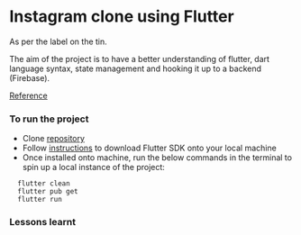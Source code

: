 # Instagram clone using Flutter

As per the label on the tin.

The aim of the project is to have a better understanding of flutter, dart language syntax, state management and hooking it up to a backend (Firebase).

[Reference](https://youtu.be/mEPm9w5QlJM)

### To run the project

* Clone [repository](https://github.com/rachelwong/insta-flutter)
* Follow [instructions](https://docs.flutter.dev/get-started/install) to download Flutter SDK onto your local machine
* Once installed onto machine, run the below commands in the terminal to spin up a local instance of the project:

```
  flutter clean
  flutter pub get
  flutter run
```

### Lessons learnt